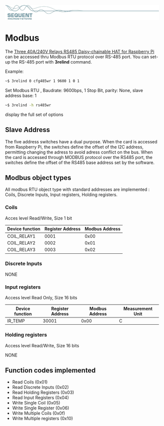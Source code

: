 [![3relind-rpi](res/sequent.jpg)](https://sequentmicrosystems.com)

# Modbus

The [Three 40A/240V Relays RS485 Daisy-chainable HAT for Raspberry Pi]((https://sequentmicrosystems.com/collections/all-io-cards/products/three-40a-240v-relays-rs485-for-raspberry-pi)) can be accessed thru Modbus RTU protocol over RS-485 port.
You can set-up the RS-485 port with **3relind** command.

Example:
```bash
~$ 3relind 0 cfg485wr 1 9600 1 0 1
```
Set Modbus RTU , Baudrate: 9600bps, 1 Stop Bit,  parity: None, slave address base: 1
```bash
~$ 3relind -h rs485wr
```
display the full set of options

## Slave Address
The five address switches have a dual purpose. 
When the card is accessed from Raspberry Pi, the switches define the offset of the I2C address, permitting changing the adress to avoid adress conflict on the bus.
When the card is accessed through MODBUS protocol over the RS485 port, the switches define the offset of the RS485 base address set by the software.

## Modbus object types
All modbus RTU object type with standard addresses are implemented : Coils, Discrete Inputs, Input registers, Holding registers.

### Coils

Acces level Read/Write, Size 1 bit

| Device function | Register Address | Modbus Address |
| --- | --- | --- |
| COIL_RELAY1 | 0001 | 0x00 |
|	COIL_RELAY2 | 0002 | 0x01 |
|	COIL_RELAY3| 0003 | 0x02 |

### Discrete Inputs

NONE

### Input registers

Access level Read Only, Size 16 bits

| Device function | Register Address | Modbus Address | Measurement Unit |
| --- | --- | --- | --- |
| IR_TEMP | 30001 | 0x00 | C |



### Holding registers

Access level Read/Write, Size 16 bits

NONE

## Function codes implemented

* Read Coils (0x01)
* Read Discrete Inputs (0x02)
* Read Holding Registers (0x03)
* Read Input Registers (0x04)
* Write Single Coil (0x05)
* Write Single Register (0x06)
* Write Multiple Coils (0x0f)
* Write Multiple registers (0x10)
